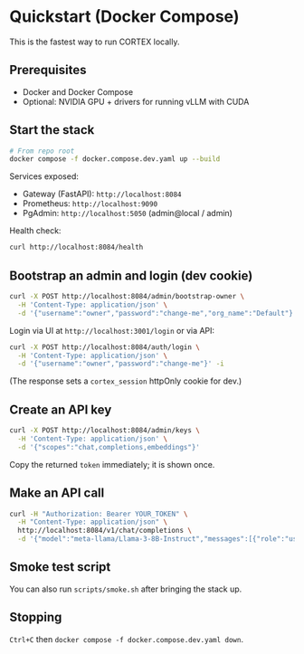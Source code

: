 # Quickstart (Docker Compose)

This is the fastest way to run CORTEX locally.

## Prerequisites
- Docker and Docker Compose
- Optional: NVIDIA GPU + drivers for running vLLM with CUDA

## Start the stack

```bash
# From repo root
docker compose -f docker.compose.dev.yaml up --build
```

Services exposed:
- Gateway (FastAPI): `http://localhost:8084`
- Prometheus: `http://localhost:9090`
- PgAdmin: `http://localhost:5050` (admin@local / admin)

Health check:
```bash
curl http://localhost:8084/health
```

## Bootstrap an admin and login (dev cookie)
```bash
curl -X POST http://localhost:8084/admin/bootstrap-owner \
  -H 'Content-Type: application/json' \
  -d '{"username":"owner","password":"change-me","org_name":"Default"}'
```

Login via UI at `http://localhost:3001/login` or via API:
```bash
curl -X POST http://localhost:8084/auth/login \
  -H 'Content-Type: application/json' \
  -d '{"username":"owner","password":"change-me"}' -i
```
(The response sets a `cortex_session` httpOnly cookie for dev.)

## Create an API key
```bash
curl -X POST http://localhost:8084/admin/keys \
  -H 'Content-Type: application/json' \
  -d '{"scopes":"chat,completions,embeddings"}'
```
Copy the returned `token` immediately; it is shown once.

## Make an API call
```bash
curl -H "Authorization: Bearer YOUR_TOKEN" \
  -H "Content-Type: application/json" \
  http://localhost:8084/v1/chat/completions \
  -d '{"model":"meta-llama/Llama-3-8B-Instruct","messages":[{"role":"user","content":"Hello!"}]}'
```

## Smoke test script
You can also run `scripts/smoke.sh` after bringing the stack up.

## Stopping
`Ctrl+C` then `docker compose -f docker.compose.dev.yaml down`.
